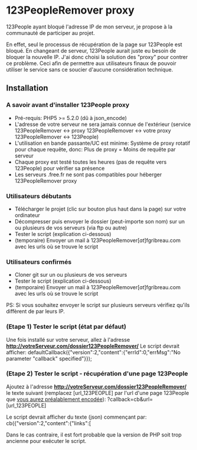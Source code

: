 # 123PeopleRemover proxy #

123People ayant bloqué l'adresse IP de mon serveur, je propose à la communauté de participer au projet. 

En effet, seul le processus de récupération de la page sur 123People est bloqué. En changeant de serveur, 123People aurait juste eu besoin de bloquer la nouvelle IP. 
J'ai donc choisi la solution des "proxy" pour contrer ce problème. Ceci afin de permettre aux utilisateurs finaux de pouvoir utiliser le service sans ce soucier d'aucune considération technique. 

## Installation ##

### A savoir avant d'installer 123People proxy ###
* Pré-requis: PHP5 >= 5.2.0 (dû à json_encode)
* L'adresse de votre serveur ne sera jamais connue de l'extérieur (service 123PeopleRemover <-> proxy 123PeopleRemover <-> votre proxy 123PeopleRemover <-> 123People)
* L'utilisation en bande passante/UC est minime: Système de proxy rotatif pour chaque requête, donc: 
	Plus de proxy = Moins de requête par serveur
* Chaque proxy est testé toutes les heures (pas de requête vers 123People) pour vérifier sa présence
* Les serveurs .free.fr ne sont pas compatibles pour héberger 123PeopleRemover proxy

### Utilisateurs débutants ###
* Télécharger le projet (clic sur bouton plus haut dans la page) sur votre ordinateur
* Décompresser puis envoyer le dossier (peut-importe son nom) sur un ou plusieurs de vos serveurs (via ftp ou autre)
* Tester le script (explication ci-dessous)
* (temporaire) Envoyer un mail à 123PeopleRemover[_at_]fgribreau.com avec les urls où se trouve le script

### Utilisateurs confirmés ###

* Cloner git sur un ou plusieurs de vos serveurs
* Tester le script (explication ci-dessous)
* (temporaire) Envoyer un mail à 123PeopleRemover[_at_]fgribreau.com avec les urls où se trouve le script

PS: Si vous souhaitez envoyer le script sur plusieurs serveurs vérifiez qu'ils diffèrent de par leurs IP.

### (Etape 1) Tester le script (état par défaut) ###

Une fois installé sur votre serveur, allez à l'adresse __http://votreServeur.com/dossier123PeopleRemover/__
Le script devrait afficher:
	defaultCallback({"version":2,"content":{"errId":0,"errMsg":"No parameter \"callback\" specified"}});

### (Etape 2) Tester le script - récupération d'une page 123People ###

Ajoutez à l'adresse __http://votreServeur.com/dossier123PeopleRemover/__ le texte suivant (remplacez [url_123PEOPLE] par l'url d'une page 123People que <a href="http://www.albionresearch.com/misc/urlencode.php">vous aurez préalablement encodée</a>):
	?callback=cb&url=[url_123PEOPLE]

Le script devrait afficher du texte (json) commençant par:
	cb({"version":2,"content":{"links":[

Dans le cas contraire, il est fort probable que la version de PHP soit trop ancienne pour exécuter le script.